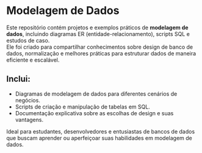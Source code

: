 # Modelagem de Dados

Este repositório contém projetos e exemplos práticos de **modelagem de dados**, incluindo diagramas ER (entidade-relacionamento), scripts SQL e estudos de caso.  
Ele foi criado para compartilhar conhecimentos sobre design de banco de dados, normalização e melhores práticas para estruturar dados de maneira eficiente e escalável.

## Inclui:
- Diagramas de modelagem de dados para diferentes cenários de negócios.
- Scripts de criação e manipulação de tabelas em SQL.
- Documentação explicativa sobre as escolhas de design e suas vantagens.

Ideal para estudantes, desenvolvedores e entusiastas de bancos de dados que buscam aprender ou aperfeiçoar suas habilidades em modelagem de dados.
